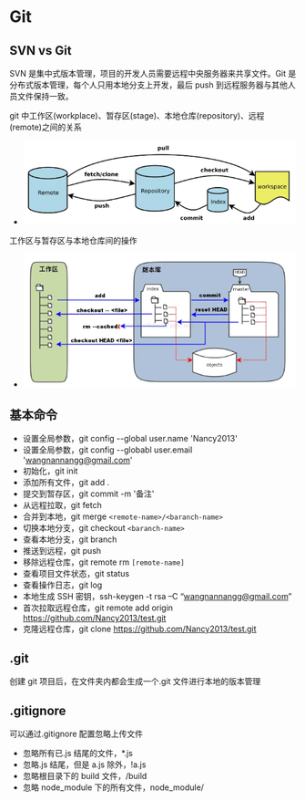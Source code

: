 <!--
 * @Author: your name
 * @Date: 2020-03-24 15:11:35
 * @LastEditTime: 2020-03-24 17:01:47
 * @LastEditors: Please set LastEditors
 * @Description: In User Settings Edit
 * @FilePath: \vue-note\Tools\Git.md
 -->

# Git

## SVN vs Git

SVN 是集中式版本管理，项目的开发人员需要远程中央服务器来共享文件。Git 是分布式版本管理，每个人只用本地分支上开发，最后 push 到远程服务器与其他人员文件保持一致。

git 中工作区(workplace)、暂存区(stage)、本地仓库(repository)、远程(remote)之间的关系

- ![git](./../img/git.png)

工作区与暂存区与本地仓库间的操作

- ![operate](./../img/workplace.png)

## 基本命令

- 设置全局参数，git config --global user.name 'Nancy2013'
- 设置全局参数，git config --globabl user.email 'wangnannangg@gmail.com'
- 初始化，git init
- 添加所有文件，git add .
- 提交到暂存区，git commit -m '备注'
- 从远程拉取，git fetch
- 合并到本地，git merge `<remote-name>/<baranch-name>`
- 切换本地分支，git checkout `<baranch-name>`
- 查看本地分支，git branch
- 推送到远程，git push
- 移除远程仓库，git remote rm `[remote-name]`
- 查看项目文件状态，git status
- 查看操作日志，git log
- 本地生成 SSH 密钥，ssh-keygen -t rsa –C “wangnannangg@gmail.com”
- 首次拉取远程仓库，git remote add origin https://github.com/Nancy2013/test.git
- 克隆远程仓库，git clone https://github.com/Nancy2013/test.git

## .git

创建 git 项目后，在文件夹内都会生成一个.git 文件进行本地的版本管理

## .gitignore

可以通过.gitignore 配置忽略上传文件

- 忽略所有已.js 结尾的文件，\*.js
- 忽略.js 结尾，但是 a.js 除外，!a.js
- 忽略根目录下的 build 文件，/build
- 忽略 node_module 下的所有文件，node_module/
